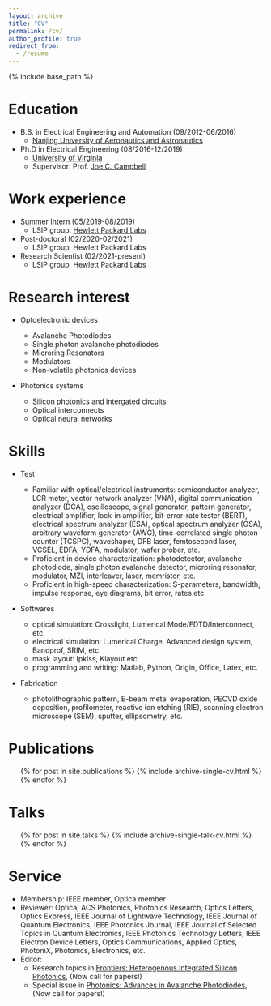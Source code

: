 ```yaml
---
layout: archive
title: "CV"
permalink: /cv/
author_profile: true
redirect_from:
  - /resume
---
```


{% include base_path %}

Education
======
* B.S. in Electrical Engineering and Automation (09/2012-06/2016)
  * [Nanjing University of Aeronautics and Astronautics](http://nuaa.edu.cn/)
* Ph.D in Electrical Engineering (08/2016-12/2019)
  * [University of Virginia](https://www.virginia.edu/)  
  * Supervisor: Prof. [Joe C. Campbell](https://engineering.virginia.edu/faculty/joe-charles-campbell)

Work experience
======
* Summer Intern (05/2019-08/2019)
  * LSIP group, [Hewlett Packard Labs](https://www.hpe.com/us/en/hewlett-packard-labs.html)
* Post-doctoral (02/2020-02/2021)
  * LSIP group, Hewlett Packard Labs
* Research Scientist (02/2021-present)
  * LSIP group, Hewlett Packard Labs

Research interest
======
* Optoelectronic devices
  * Avalanche Photodiodes
  * Single photon avalanche photodiodes
  * Microring Resonators
  * Modulators
  * Non-volatile photonics devices 

* Photonics systems
  * Silicon photonics and intergated circuits
  * Optical interconnects
  * Optical neural networks
  
Skills
======
* Test
  * Familiar with optical/electrical instruments: semiconductor analyzer, LCR meter, vector network analyzer (VNA), digital communication analyzer (DCA), oscilloscope, signal generator, pattern generator, electrical amplifier, lock-in amplifier, bit-error-rate tester (BERT), electrical spectrum analyzer (ESA), optical spectrum analyzer (OSA), arbitrary waveform generator (AWG), time-correlated single photon counter (TCSPC), waveshaper, DFB laser, femtosecond laser, VCSEL, EDFA, YDFA, modulator, wafer prober, etc.
  * Proficient in device characterization: photodetector, avalanche photodiode, single photon avalanche detector, microring resonator, modulator, MZI, interleaver, laser, memristor, etc.
  * Proficient in high-speed characterization: S-parameters, bandwidth, impulse response, eye diagrams, bit error, rates etc.
 
* Softwares 
  * optical simulation: Crosslight, Lumerical Mode/FDTD/Interconnect, etc.
  * electrical simulation: Lumerical Charge, Advanced design system, Bandprof, SRIM, etc.
  * mask layout: Ipkiss, Klayout etc.
  * programming and writing: Matlab, Python, Origin, Office, Latex, etc.
 
* Fabrication
  * photolithographic pattern, E-beam metal evaporation, PECVD oxide deposition, profilometer, reactive ion etching (RIE), scanning electron microscope (SEM), sputter, ellipsometry, etc.

Publications
======
  <ul>{% for post in site.publications %}
    {% include archive-single-cv.html %}
  {% endfor %}</ul>
  
Talks
======
  <ul>{% for post in site.talks %}
    {% include archive-single-talk-cv.html %}
  {% endfor %}</ul>

  
Service
======
* Membership: IEEE member, Optica member
* Reviewer: Optica, ACS Photonics, Photonics Research, Optics Letters, Optics Express, IEEE Journal of Lightwave Technology, IEEE Journal of Quantum Electronics, IEEE Photonics Journal, IEEE Journal of Selected Topics in Quantum Electronics, IEEE Photonics Technology Letters, IEEE Electron Device Letters, Optics Communications, Applied Optics, PhotoniX, Photonics, Electronics, etc.
* Editor:
  * Research topics in [Frontiers: Heterogenous Integrated Silicon Photonics](https://www.frontiersin.org/research-topics/36586/heterogeneous-integrated-silicon-photonics), (Now call for papers!)
  * Special issue in [Photonics: Advances in Avalanche Photodiodes](https://www.mdpi.com/journal/photonics/special_issues/OL2ZKD4DRR), (Now call for papers!)

